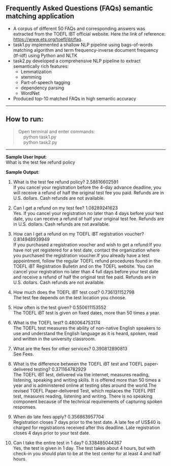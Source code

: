 ## Frequently Asked Questions (FAQs) semantic matching application

- A corpus of different 50 FAQs and corresponding answers was extracted from the TOEFL IBT official website. Here the link of reference: ​https://www.ets.org/toefl/ibt/faq​.
- task1.py implemented a shallow NLP pipeline using bags-of-words matching algorithm and term frequency-inverse document frequency (tf-idf) using Python and NLTK
- task2.py developed a comprehensive NLP pipeline to extract semantically rich features: 
  - Lemmatization
  - stemming
  - Part-of-speech tagging
  - dependency parsing
  - WordNet
- Produced top-10 matched FAQs in high semantic accuracy

------  
## How to run:
> Open terminal and enter commands:<br />
> &nbsp;&nbsp;&nbsp;&nbsp;python task1.py<br />
> &nbsp;&nbsp;&nbsp;&nbsp;python task2.py<br />


------  
**Sample User Input**:<br />
What is the test fee refund policy

**Sample Output**:
1. What is the test fee refund policy? 2.58616602591<br />
If you cancel your registration before the 4-day advance deadline, you will receive a refund of half the original test fee you paid. Refunds are in U.S. dollars. Cash refunds are not available.

2. Can I get a refund on my test fee? 1.08289241623<br />
Yes. If you cancel your registration no later than 4 days before your test date, you can receive a refund of half your original test fee. Refunds are in U.S. dollars. Cash refunds are not available.

3. How can I get a refund on my TOEFL iBT registration voucher? 0.814948939949<br />
If you purchased a registration voucher and wish to get a refund:If you have not yet registered for a test date, contact the organization where you purchased the registration voucher.If you already have a test appointment, follow the regular TOEFL refund procedures found in the TOEFL iBT Registration Bulletin and on the TOEFL website. You can cancel your registration no later than 4 full days before your test date and receive a refund of half the original test fee paid. Refunds are in U.S. dollars. Cash refunds are not available.

4. How much does the TOEFL iBT test cost? 0.736131152798<br /> 
The test fee depends on the test location you choose.

5. How often is the test given? 0.550611153552<br />
The TOEFL iBT test is given on fixed dates, more than 50 times a year.

6. What is the TOEFL test? 0.480064753174<br />
The TOEFL test measures the ability of non-native English speakers to use and understand the English language as it is heard, spoken, read and written in the university classroom.

7. What are the fees for other services? 0.390812890813<br /> 
See Fees.

8. What is the difference between the TOEFL iBT test and TOEFL paper-delivered testing? 0.371164782929<br />
The TOEFL iBT test, delivered via the internet, measures reading, listening, speaking and writing skills. It is offered more than 50 times a year and is administered online at testing sites around the world.The revised TOEFL Paper-delivered Test, which replaces the TOEFL PBT test, measures reading, listening and writing. There is no speaking component because of the technical requirements of capturing spoken responses.

9. When do late fees apply? 0.356863957704<br />
Registration closes 7 days prior to the test date. A late fee of US$40 is charged for registrations received after this deadline. Late registration closes 4 days prior to your test date.

10. Can I take the entire test in 1 day? 0.338485044367<br />
Yes, the test is given in 1 day. The test takes about 4 hours, but with check-in you should plan to be at the test center for at least 4 and half hours.
